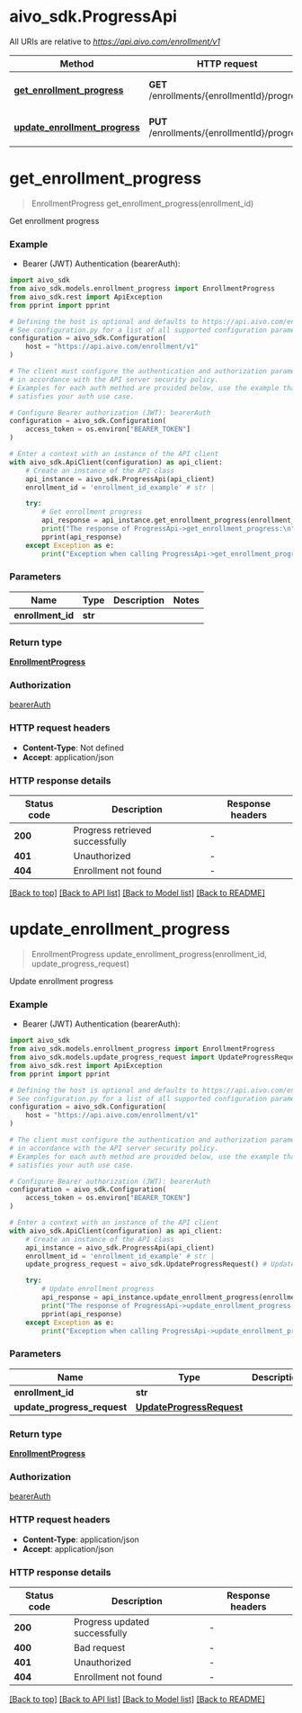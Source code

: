 # aivo_sdk.ProgressApi

All URIs are relative to *<https://api.aivo.com/enrollment/v1>*

Method | HTTP request | Description
------------- | ------------- | -------------
[**get_enrollment_progress**](ProgressApi.md#get_enrollment_progress) | **GET** /enrollments/{enrollmentId}/progress | Get enrollment progress
[**update_enrollment_progress**](ProgressApi.md#update_enrollment_progress) | **PUT** /enrollments/{enrollmentId}/progress | Update enrollment progress

# **get_enrollment_progress**
>
> EnrollmentProgress get_enrollment_progress(enrollment_id)

Get enrollment progress

### Example

* Bearer (JWT) Authentication (bearerAuth):

```python
import aivo_sdk
from aivo_sdk.models.enrollment_progress import EnrollmentProgress
from aivo_sdk.rest import ApiException
from pprint import pprint

# Defining the host is optional and defaults to https://api.aivo.com/enrollment/v1
# See configuration.py for a list of all supported configuration parameters.
configuration = aivo_sdk.Configuration(
    host = "https://api.aivo.com/enrollment/v1"
)

# The client must configure the authentication and authorization parameters
# in accordance with the API server security policy.
# Examples for each auth method are provided below, use the example that
# satisfies your auth use case.

# Configure Bearer authorization (JWT): bearerAuth
configuration = aivo_sdk.Configuration(
    access_token = os.environ["BEARER_TOKEN"]
)

# Enter a context with an instance of the API client
with aivo_sdk.ApiClient(configuration) as api_client:
    # Create an instance of the API class
    api_instance = aivo_sdk.ProgressApi(api_client)
    enrollment_id = 'enrollment_id_example' # str | 

    try:
        # Get enrollment progress
        api_response = api_instance.get_enrollment_progress(enrollment_id)
        print("The response of ProgressApi->get_enrollment_progress:\n")
        pprint(api_response)
    except Exception as e:
        print("Exception when calling ProgressApi->get_enrollment_progress: %s\n" % e)
```

### Parameters

Name | Type | Description  | Notes
------------- | ------------- | ------------- | -------------
 **enrollment_id** | **str**|  |

### Return type

[**EnrollmentProgress**](EnrollmentProgress.md)

### Authorization

[bearerAuth](../README.md#bearerAuth)

### HTTP request headers

* **Content-Type**: Not defined
* **Accept**: application/json

### HTTP response details

| Status code | Description | Response headers |
|-------------|-------------|------------------|
**200** | Progress retrieved successfully |  -  |
**401** | Unauthorized |  -  |
**404** | Enrollment not found |  -  |

[[Back to top]](#) [[Back to API list]](../README.md#documentation-for-api-endpoints) [[Back to Model list]](../README.md#documentation-for-models) [[Back to README]](../README.md)

# **update_enrollment_progress**
>
> EnrollmentProgress update_enrollment_progress(enrollment_id, update_progress_request)

Update enrollment progress

### Example

* Bearer (JWT) Authentication (bearerAuth):

```python
import aivo_sdk
from aivo_sdk.models.enrollment_progress import EnrollmentProgress
from aivo_sdk.models.update_progress_request import UpdateProgressRequest
from aivo_sdk.rest import ApiException
from pprint import pprint

# Defining the host is optional and defaults to https://api.aivo.com/enrollment/v1
# See configuration.py for a list of all supported configuration parameters.
configuration = aivo_sdk.Configuration(
    host = "https://api.aivo.com/enrollment/v1"
)

# The client must configure the authentication and authorization parameters
# in accordance with the API server security policy.
# Examples for each auth method are provided below, use the example that
# satisfies your auth use case.

# Configure Bearer authorization (JWT): bearerAuth
configuration = aivo_sdk.Configuration(
    access_token = os.environ["BEARER_TOKEN"]
)

# Enter a context with an instance of the API client
with aivo_sdk.ApiClient(configuration) as api_client:
    # Create an instance of the API class
    api_instance = aivo_sdk.ProgressApi(api_client)
    enrollment_id = 'enrollment_id_example' # str | 
    update_progress_request = aivo_sdk.UpdateProgressRequest() # UpdateProgressRequest | 

    try:
        # Update enrollment progress
        api_response = api_instance.update_enrollment_progress(enrollment_id, update_progress_request)
        print("The response of ProgressApi->update_enrollment_progress:\n")
        pprint(api_response)
    except Exception as e:
        print("Exception when calling ProgressApi->update_enrollment_progress: %s\n" % e)
```

### Parameters

Name | Type | Description  | Notes
------------- | ------------- | ------------- | -------------
 **enrollment_id** | **str**|  |
 **update_progress_request** | [**UpdateProgressRequest**](UpdateProgressRequest.md)|  |

### Return type

[**EnrollmentProgress**](EnrollmentProgress.md)

### Authorization

[bearerAuth](../README.md#bearerAuth)

### HTTP request headers

* **Content-Type**: application/json
* **Accept**: application/json

### HTTP response details

| Status code | Description | Response headers |
|-------------|-------------|------------------|
**200** | Progress updated successfully |  -  |
**400** | Bad request |  -  |
**401** | Unauthorized |  -  |
**404** | Enrollment not found |  -  |

[[Back to top]](#) [[Back to API list]](../README.md#documentation-for-api-endpoints) [[Back to Model list]](../README.md#documentation-for-models) [[Back to README]](../README.md)
